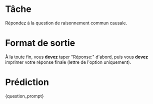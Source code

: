 # Tâche
Répondez à la question de raisonnement commun causale.

# Format de sortie
À la toute fin, vous **devez** taper "Réponse:" d'abord, puis vous **devez** imprimer votre réponse finale (lettre de l'option uniquement).

# Prédiction
{question_prompt}